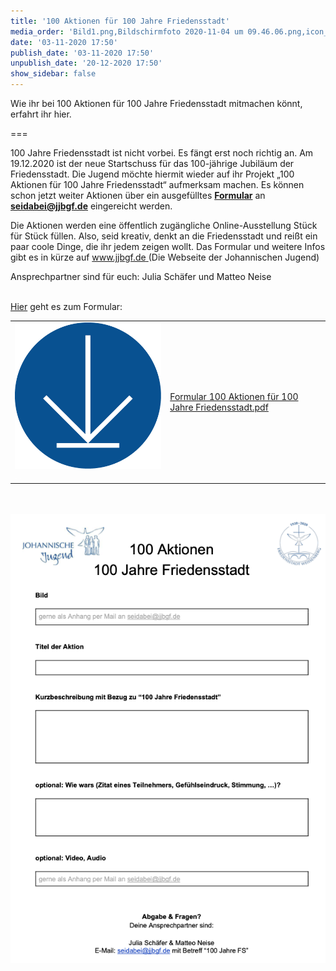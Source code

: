 ```yaml
---
title: '100 Aktionen für 100 Jahre Friedensstadt'
media_order: 'Bild1.png,Bildschirmfoto 2020-11-04 um 09.46.06.png,icon_herunterladen.png,Formular 100 Aktionen für 100 Jahre Friedensstadt.pdf'
date: '03-11-2020 17:50'
publish_date: '03-11-2020 17:50'
unpublish_date: '20-12-2020 17:50'
show_sidebar: false
---
```


Wie ihr bei 100 Aktionen für 100 Jahre Friedensstadt mitmachen könnt, erfahrt ihr hier.

===

100 Jahre Friedensstadt ist nicht vorbei. Es fängt erst noch richtig an. Am 19.12.2020 ist der neue Startschuss für das 100-jährige Jubiläum der Friedensstadt. Die Jugend möchte hiermit wieder auf ihr Projekt „100 Aktionen für 100 Jahre Friedensstadt“ aufmerksam machen. Es können schon jetzt weiter Aktionen über ein ausgefülltes **[Formular](Formular%20100%20Aktionen%20f%C3%BCr%20100%20Jahre%20Friedensstadt.pdf)** an **<a href="mailto: seidabei@jjbgf.de">seidabei@jjbgf.de</a>** eingereicht werden. 

Die Aktionen werden eine öffentlich zugängliche Online-Ausstellung Stück für Stück füllen. Also, seid kreativ, denkt an die Friedensstadt und reißt ein paar coole Dinge, die ihr jedem zeigen wollt. Das Formular und weitere Infos gibt es in kürze auf [www.jjbgf.de ](www.jjbgf.de)(Die Webseite der Johannischen Jugend)

Ansprechpartner sind für euch: Julia Schäfer und Matteo Neise<br><br>

[Hier](Formular%20100%20Aktionen%20f%C3%BCr%20100%20Jahre%20Friedensstadt.pdf) geht es zum Formular:<br>

|  |  |
| ------ | ----------- |
| [![](icon_herunterladen.png?cropResize=100,100)](Formular%20100%20Aktionen%20f%C3%BCr%20100%20Jahre%20Friedensstadt.pdf)<font color="white">.     .</font> | [Formular 100 Aktionen für 100 Jahre Friedensstadt.pdf](Formular%20100%20Aktionen%20f%C3%BCr%20100%20Jahre%20Friedensstadt.pdf) |

<br><br>
[![](Bildschirmfoto%202020-11-04%20um%2009.46.06.png?cropResize=1000,1000)](Formular%20100%20Aktionen%20f%C3%BCr%20100%20Jahre%20Friedensstadt.pdf)